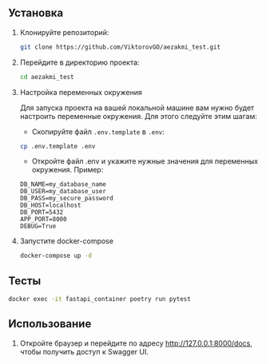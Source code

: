 ## Установка

1. Клонируйте репозиторий:
    ```bash
    git clone https://github.com/ViktorovGO/aezakmi_test.git
    ```
2. Перейдите в директорию проекта:
    ```bash
    cd aezakmi_test
    ```
3. Настройка переменных окружения

    Для запуска проекта на вашей локальной машине вам нужно будет настроить переменные окружения. Для этого следуйте этим шагам:

    - Скопируйте файл `.env.template` в `.env`:
    ```bash
    cp .env.template .env
    ```
    - Откройте файл .env и укажите нужные значения для переменных окружения. Пример:
    ```
    DB_NAME=my_database_name
    DB_USER=my_database_user
    DB_PASS=my_secure_password
    DB_HOST=localhost
    DB_PORT=5432
    APP_PORT=8000
    DEBUG=True
    ```

4. Запустите docker-compose
    ```bash
    docker-compose up -d
    ```
## Тесты
```bash
docker exec -it fastapi_container poetry run pytest
```

## Использование

1. Откройте браузер и перейдите по адресу http://127.0.0.1:8000/docs, чтобы получить доступ к Swagger UI.

